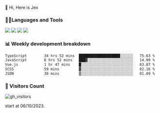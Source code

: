 👋 Hi, Here is Jex

 

### 🧑‍💻Languages and Tools

<code><a href="https://react.dev"><img src="https://api.iconify.design/logos:react.svg" /></a></code>
<code><a href="https://github.com/vuejs/core"><img src="https://api.iconify.design/logos:vue.svg" /></a></code> 
<code><a href="https://github.com/microsoft/TypeScript"><img src="https://api.iconify.design/logos:typescript-icon.svg" /></a></code>
<code><a href="https://threejs.org/"><img src="https://api.iconify.design/logos:threejs.svg" /></a></code>

### 📊 Weekly development breakdown

<!--START_SECTION:waka-->

```txt
TypeScript        34 hrs 52 mins  ███████████████████░░░░░░   75.63 %
JavaScript        6 hrs 52 mins   ███▓░░░░░░░░░░░░░░░░░░░░░   14.90 %
Vue.js            1 hr 47 mins    █░░░░░░░░░░░░░░░░░░░░░░░░   03.87 %
SCSS              59 mins         ▓░░░░░░░░░░░░░░░░░░░░░░░░   02.16 %
JSON              30 mins         ▒░░░░░░░░░░░░░░░░░░░░░░░░   01.09 %
```

<!--END_SECTION:waka-->


### 👀 Visitors Count

![gh_visitors](https://profile-counter.glitch.me/jexlau/count.svg)

start at 06/10/2023.
